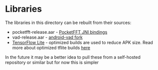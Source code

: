 # Libraries

The libraries in this directory can be rebuilt from their sources:
* pocketfft-release.aar - [PocketFFT JNI bindings](https://gitlab.futo.org/alex/pocketfft-jni)
* vad-release.aar - [android-vad fork](https://github.com/abb128/android-vad)
* [TensorFlow Lite](https://github.com/tensorflow/tensorflow) - optimized builds are used to reduce APK size. Read more about optimized tflite builds [here](https://www.tensorflow.org/lite/guide/reduce_binary_size)

In the future it may be a better idea to pull these from a self-hosted repository or similar but for now this is simpler